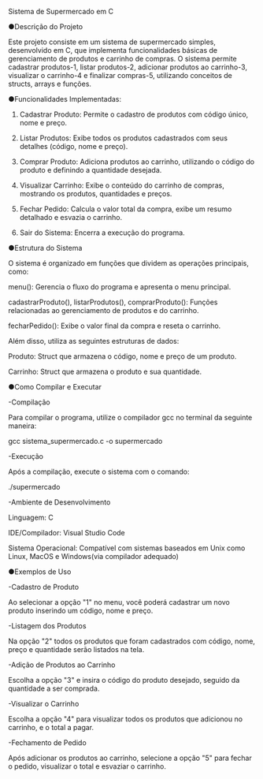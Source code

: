Sistema de Supermercado em C

●Descrição do Projeto

Este projeto consiste em um sistema de supermercado simples, desenvolvido em C, que implementa funcionalidades básicas de gerenciamento de produtos e carrinho de compras. O sistema permite cadastrar produtos-1, listar produtos-2, adicionar produtos ao carrinho-3, visualizar o carrinho-4 e finalizar compras-5, utilizando conceitos de structs, arrays e funções.

●Funcionalidades Implementadas:

1. Cadastrar Produto: Permite o cadastro de produtos com código único, nome e preço.


2. Listar Produtos: Exibe todos os produtos cadastrados com seus detalhes (código, nome e preço).


3. Comprar Produto: Adiciona produtos ao carrinho, utilizando o código do produto e definindo a quantidade desejada.


4. Visualizar Carrinho: Exibe o conteúdo do carrinho de compras, mostrando os produtos, quantidades e preços.


5. Fechar Pedido: Calcula o valor total da compra, exibe um resumo detalhado e esvazia o carrinho.


6. Sair do Sistema: Encerra a execução do programa.



●Estrutura do Sistema

O sistema é organizado em funções que dividem as operações principais, como:

menu(): Gerencia o fluxo do programa e apresenta o menu principal.

cadastrarProduto(), listarProdutos(), comprarProduto(): Funções relacionadas ao gerenciamento de produtos e do carrinho.

fecharPedido(): Exibe o valor final da compra e reseta o carrinho.


Além disso, utiliza as seguintes estruturas de dados:

Produto: Struct que armazena o código, nome e preço de um produto.

Carrinho: Struct que armazena o produto e sua quantidade.


●Como Compilar e Executar

-Compilação

Para compilar o programa, utilize o compilador gcc no terminal da seguinte maneira:

gcc sistema_supermercado.c -o supermercado

-Execução

Após a compilação, execute o sistema com o comando:

./supermercado

-Ambiente de Desenvolvimento

Linguagem: C

IDE/Compilador: Visual Studio Code

Sistema Operacional: Compatível com sistemas baseados em Unix como Linux, MacOS e Windows(via compilador adequado)


●Exemplos de Uso

-Cadastro de Produto

Ao selecionar a opção "1" no menu, você poderá cadastrar um novo produto inserindo um código, nome e preço.

-Listagem dos Produtos

Na opção "2" todos os produtos que foram cadastrados com código, nome, preço e quantidade serão listados na tela.

-Adição de Produtos ao Carrinho

Escolha a opção "3" e insira o código do produto desejado, seguido da quantidade a ser comprada.

-Visualizar o Carrinho

Escolha a opção "4" para visualizar todos os produtos que adicionou no carrinho, e o total a pagar.

-Fechamento de Pedido

Após adicionar os produtos ao carrinho, selecione a opção "5" para fechar o pedido, visualizar o total e esvaziar o carrinho.

  